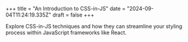 +++
title = "An Introduction to CSS-in-JS"
date = "2024-09-04T11:24:19.335Z"
draft = false
+++

Explore CSS-in-JS techniques and how they can streamline your styling process within JavaScript frameworks like React.
        